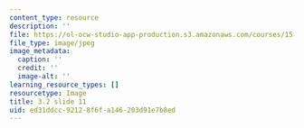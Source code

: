 ```yaml
---
content_type: resource
description: ''
file: https://ol-ocw-studio-app-production.s3.amazonaws.com/courses/15-s21-nuts-and-bolts-of-business-plans-january-iap-2014/ed31ddcc92128f6fa146203d91e7b8ed_Slide11.JPG
file_type: image/jpeg
image_metadata:
  caption: ''
  credit: ''
  image-alt: ''
learning_resource_types: []
resourcetype: Image
title: 3.2 slide 11
uid: ed31ddcc-9212-8f6f-a146-203d91e7b8ed
---
```

